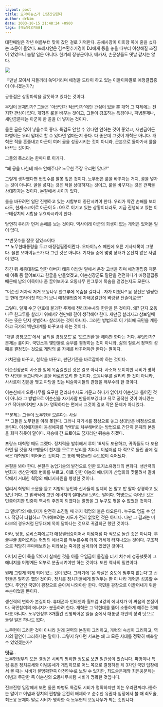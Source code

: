 ```yaml
---
layout: post
title: 오마이뉴스가 간당간당한다
author: drkim
date: 2003-10-15 21:48:24 +0900
tags: [깨달음의대화]
---
```

대한매일은 작년 여름부터 맛이 갔던 걸로 기억한다. 공채사장이 이회창 쪽에 줄을 섰다는 소문이 돌았다. 프레시안은 김수환추기경이 DJ에게 퉁을 놓을 때부터 이상해질 조짐이 있었으니 놀랄 일은 아니다. 한겨레 장봉군이나, 베카사, 손문상들도 옛날 같지는 않다. 


  ![](http://drkimz.com/technote/board/KDR/upimg/1066215408.jpg)


  『맨날 모여서 지들끼리 쑥덕거리며 애정을 도타이 하고 있는 이들이야말로 애정결핍증이 아니겠는가?』


공통점은 상황파악을 잘못하고 있다는 것이다. 

무엇이 문제인가? 그들은 '아군인가 적군인가'에만 관심이 있을 뿐 개혁 그 자체에는 진지한 관심이 없다. 개혁은 룰을 바꾸는 것이고, 그들이 강조하는 특검이나, 파병문제나, 새만금문제는 아군이 한 골을 더 넣자는 것이다. 

물론 골은 많이 넣을수록 좋다. 특검도 안할 수 있다면 안하는 것이 좋았고, 새만금이든 파병이든 우리 맘대로 할 수 있다면 얼마든지 좋다. 다 좋은데 그것이 개혁은 아니다. 개혁은 적을 혼줄내고 아군이 여러 골을 성공시키는 것이 아니라, 근본으로 돌아가서 룰을 바꾸는 것이다. 

그들의 목소리는 한마디로 이거다.

“왜 공을 나한테 패스 안해주나? 노무현 주장 우리편 맞나?”

그렇게 생각했다면 번짓수를 잘못 짚은 것이다. 노무현은 룰을 바꾸자는 거지, 골을 넣자는 것이 아니다. 골을 넣자는 것은 적을 상대하자는 것이고, 룰을 바꾸자는 것은 관객을 상대하자는 것이다. 본질에서 차이가 있다. 

룰을 바꾸려면 일단 진행하고 있는 시합부터 중단시켜야 한다. 우리가 약간 손해를 보더라도, 현재스코어로 아군이 5 : 0으로 이기고 있는 상황이더라도, 지금 진행되고 있는 이 구태정치의 시합을 무효화시켜야 한다. 

당연히 우리가 먼저 손해를 보는 것이다. 역사이래 아군의 희생이 없는 개혁은 있어본 일이 없다. 

**번짓수를 잘못 짚었소이다  
** 노무현대통령을 두고 애정결핍증이란다. 오마이뉴스 메인에 오른 기사제목이 그렇다. 물론 오마이뉴스가 다 그런 것은 아니다. 기자들 중에 몇몇 상태가 온전치 않은 사람이 있다. 

하긴 뭐 세종대왕도 엄한 아버지 태종 이방원 밑에서 온갖 고생을 하며 애정결핍증 때문에 이목 좀 끌어보자고 한글을 만들었겠고, 이순신장군도 말단을 전전하다가 애정결핍증 때문에 남의 이목이나 좀 끌어보자고 오동나무 한그루에 목숨을 걸었는지도 모른다.

“이순신 저자식 저거 오동나무 한그루에 목숨을 걸다니.. 자가 미쳤나? 음 정신은 멀쩡한듯 한데 또라이짓 하는거 보니 애정결핍증에 자해공갈단에 벼랑끝 전술이로군!”

그렇다. 일개 수군 만호에 불과한 주제에 전라좌수사와 한판을 뜬 것이다. 왜? 단지 오동나무 한그루를 살리기 위해서? 천만에! 깊이 생각해야 한다. 새만금 살리자고 삼보일배 하는 뜻은 단지 갯벌하나 살리자는 것이 아니다. 그러한 방법으로 이 기회에 국민을 계몽하고 국가의 백년대계를 바꾸고자 하는 것이다.

'개발 경쟁모드'에서 '삶의질 경쟁모드'로 '모드전환'을 해야만 한다는 거다. 무엇인가? 문제는 룰이다. 국민소득 몇만불로 승부를 결정하는 것이 아니라, 삶의 질로서 정책의 성패를 결정짓는 것으로 게임의 룰 자체를 바꾸어야만 한다는 말이다. 

가치관을 바꾸고, 철학을 바꾸고, 판단기준을 바로잡아야 하는 것이다. 

이순신장군이 사소한 일에 목숨걸었던 것은 결코 아니다. 사소해 보이지만 시비가 명확한 사안을 들고나와서 룰을 바로잡으려 한 것이다. 오동나무를 살리려 한 것이 아니라, 사사로이 친분을 맺고 파당을 짓는 벼슬아치들의 관행을 깨부수려 한 것이다. 

이순신에게 오동나무를 요구한 전라좌수사도 거문고 하나가 없어서 이순신과 틀어진 것이 아니라 그 방법으로 이순신을 자기사람 만들어보겠다고 뒤로 공작한 것이 아니겠는가? 작아보이지만 시비가 명확하다는 면에서 그것이 결코 작은 문제가 아니었다. 

**문제는 그들이 노무현을 모른다는 사실  
** 그들은 노무현을 이해 못한다. 그러니 자기네를 정상으로 놓고 상대방은 비정상으로 돌린다. 이성애자들이 동성애자를 '변태'로 치부해버리는 방법으로 간단히 문제의 본질을 회피 하듯이 말이다. 저승에 간 프로이드 꿈자리만 뒤숭숭 하겠다. 

프랑스 대혁명 때도 그랬다. 정치력을 발휘해서 루이 16세도 포용하고, 귀족들도 다 포용하면 될 것을 자코뱅들이 천지를 모르고 난리를 치더니 이넘저넘 다 적으로 돌린 끝에 결국은 대혁명이 되어버린 것이다. 그 통에 백성들만 수도없이 죽어났다. 

본질을 봐야 한다. 본질은 농업기술의 발전으로 인한 토지소유형태의 변화다. 생산력의 변화가 생산관계의 변화를 부르고, 이로 인한 이농의 에너지가 산업화와 맞물려서 밑바닥에서 거대한 혁명의 에너지자원을 형성한 것이다. 

멀리서 혁명의 소문을 듣고 지방의 농민과 신사들이 일제히 논 팔고 밭 팔아 상경하고 있었던 거다. 그 밑바닥에 고인 에너지의 절대량을 보라는 말이다. 혁명으로 죽어난 것은 민중이지만 민중이 역사의 주인이 되겠다는 열망을 그 누구도 꺾을 수 없었던 것이다. 

그 밑바닥의 에너지가 완전히 소진될 때 까지 혁명의 불은 타오른다. 누구도 멈출 수 없다. 적당히 타협하고 무마해보려는 시도가 전혀 없었던 것은 아니다. 다만 그 결과는 미라보의 경우처럼 단두대에 목이 달아나는 것으로 귀결되곤 했던 것이다. 

마라, 당통, 로베스피에르가 애정결핍증이어서 이넘저넘 다 적으로 돌린 것은 아니다. 부글부글 끓어오려는 혁명의 에너지를 억누를수록 더욱 거세게 터져나오는 것이다. 구조적으로 적당히 무마해보려는 미라보는 죽게끔 설계되어 있었던 것이다. 

아버지 곤이 둑을 막아서 실패한 것을 아들 우임금이 물길을 터서 치수에 성공했듯이 그 에너지를 어떻게든 외부로 분출시켜야만 하는 것이다. 또한 역사의 필연이다. 

원래 그렇게 되게 되어 있는 것이 있다. 그러기에 '쏜 화살은 중도에 멈추지 않는다'고 선현들은 말하곤 했던 것이다. 정치를 정치가들에게 맡겨두는 한 이 나라 개혁은 성공할 수 없다. 주인인 국민이 광장으로 쏟아져 나와야만 한다. 국민을 광장으로 이끌어내기 위한 수순이었을 뿐이다. 

생산력의 변화가 본질이다. 휴대폰과 인터넷과 월드컵 4강의 에너지가 이 싸움의 본질이다. 국민참여의 에너지가 분출하려 한다. 개혁은 그 막힌데를 뚫어 소통하게 해주는 것에 다름 아니다. 노무현정부 8개월간 진행되어온 일들 중에서 대통령 개인의 성격 탓으로 돌릴 일은 하나도 없다. 

노무현이 그러한 것이 아니라 원래 권력의 본질이 그러하고, 개혁의 속성이 그러하고, 역사의 필연이 그러하다는 말이다. 그렇지 않다면 서프는 왜 그 모든 사태를 정확히 예측할 수 있었겠는가?

**덧글..**  
노무현정부의 모든 결정은 시비의 명확한 정도로 보면 일관성이 있습니다. 파병이나 특검 등은 정치공세와 이념공세가 개입하므로 어느 쪽으로 결정하든 제 3자인 국민 입장에서 볼 때는 시비가 불명확한즉 아전인수로 보일 수 있지만, 최도술문제와 최돈웅문제는 이념과 무관한 즉 이순신의 오동나무처럼 시비가 명확한 것입니다. 

진보진영 입장에서 보면 물론 파병도 특검도 시비가 명확하지만 이는 우리편끼리나통하는 말이고 이념과 정치의 편향을 온전히 배제하고 순수한 유권자 입장에서 볼 때 최도술, 최돈웅 문제야 말로 시비가 명확한 즉 노무현의 오동나무가 되는 것입니다.